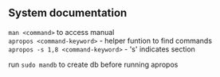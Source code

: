 ## System documentation  

`man <command>` to access manual  
`apropos <command-keyword>` - helper funtion to find commands  
`apropos -s 1,8 <command-keyword>` - 's' indicates section  

run `sudo mandb` to create db before running apropos  